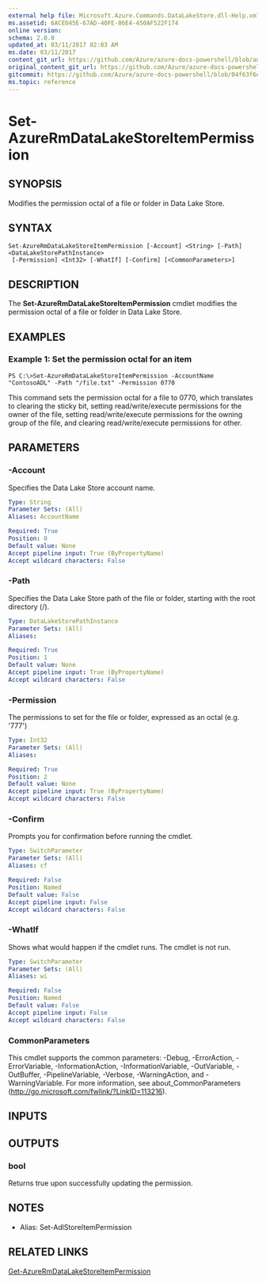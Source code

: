```yaml
---
external help file: Microsoft.Azure.Commands.DataLakeStore.dll-Help.xml
ms.assetid: 6ACE045E-67AD-40FE-86E4-450AF522F174
online version:
schema: 2.0.0
updated_at: 03/11/2017 02:03 AM
ms.date: 03/11/2017
content_git_url: https://github.com/Azure/azure-docs-powershell/blob/anne052617/azureps-cmdlets-docs/ResourceManager/AzureRM.DataLakeStore/v3.5.0/Set-AzureRmDataLakeStoreItemPermission.md
original_content_git_url: https://github.com/Azure/azure-docs-powershell/blob/anne052617/azureps-cmdlets-docs/ResourceManager/AzureRM.DataLakeStore/v3.5.0/Set-AzureRmDataLakeStoreItemPermission.md
gitcommit: https://github.com/Azure/azure-docs-powershell/blob/04f63f6e685743ace2c57eb157574e34e8610b1c
ms.topic: reference
---
```


# Set-AzureRmDataLakeStoreItemPermission

## SYNOPSIS
Modifies the permission octal of a file or folder in Data Lake Store.

## SYNTAX

```
Set-AzureRmDataLakeStoreItemPermission [-Account] <String> [-Path] <DataLakeStorePathInstance>
 [-Permission] <Int32> [-WhatIf] [-Confirm] [<CommonParameters>]
```

## DESCRIPTION
The **Set-AzureRmDataLakeStoreItemPermission** cmdlet modifies the permission octal of a file or folder in Data Lake Store.

## EXAMPLES

### Example 1: Set the permission octal for an item
```
PS C:\>Set-AzureRmDataLakeStoreItemPermission -AccountName "ContosoADL" -Path "/file.txt" -Permission 0770
```

This command sets the permission octal for a file to 0770, which translates to clearing the sticky bit, setting read/write/execute permissions for the owner of the file, setting read/write/execute permissions for the owning group of the file, and clearing read/write/execute permissions for other.

## PARAMETERS

### -Account
Specifies the Data Lake Store account name.

```yaml
Type: String
Parameter Sets: (All)
Aliases: AccountName

Required: True
Position: 0
Default value: None
Accept pipeline input: True (ByPropertyName)
Accept wildcard characters: False
```

### -Path
Specifies the Data Lake Store path of the file or folder, starting with the root directory (/).

```yaml
Type: DataLakeStorePathInstance
Parameter Sets: (All)
Aliases: 

Required: True
Position: 1
Default value: None
Accept pipeline input: True (ByPropertyName)
Accept wildcard characters: False
```

### -Permission
The permissions to set for the file or folder, expressed as an octal (e.g.
'777')

```yaml
Type: Int32
Parameter Sets: (All)
Aliases: 

Required: True
Position: 2
Default value: None
Accept pipeline input: True (ByPropertyName)
Accept wildcard characters: False
```

### -Confirm
Prompts you for confirmation before running the cmdlet.

```yaml
Type: SwitchParameter
Parameter Sets: (All)
Aliases: cf

Required: False
Position: Named
Default value: False
Accept pipeline input: False
Accept wildcard characters: False
```

### -WhatIf
Shows what would happen if the cmdlet runs.
The cmdlet is not run.

```yaml
Type: SwitchParameter
Parameter Sets: (All)
Aliases: wi

Required: False
Position: Named
Default value: False
Accept pipeline input: False
Accept wildcard characters: False
```

### CommonParameters
This cmdlet supports the common parameters: -Debug, -ErrorAction, -ErrorVariable, -InformationAction, -InformationVariable, -OutVariable, -OutBuffer, -PipelineVariable, -Verbose, -WarningAction, and -WarningVariable. For more information, see about_CommonParameters (http://go.microsoft.com/fwlink/?LinkID=113216).

## INPUTS

## OUTPUTS

### bool
Returns true upon successfully updating the permission.

## NOTES
* Alias: Set-AdlStoreItemPermission

## RELATED LINKS

[Get-AzureRmDataLakeStoreItemPermission](./Get-AzureRmDataLakeStoreItemPermission.md)


